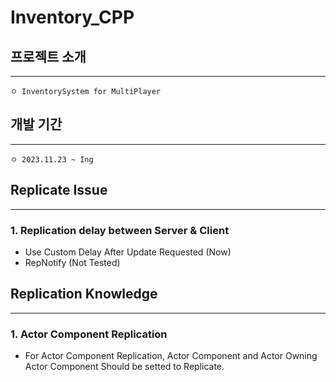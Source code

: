 # Inventory_CPP

## 프로젝트 소개
------------
    ㅇ InventorySystem for MultiPlayer

## 개발 기간
------------
    ㅇ 2023.11.23 ~ Ing

## Replicate Issue
------------
### 1. Replication delay between Server & Client
* Use Custom Delay After Update Requested (Now) 
* RepNotify (Not Tested)

## Replication Knowledge
-----------
### 1. Actor Component Replication
* For Actor Component Replication, Actor Component and Actor Owning Actor Component Should be setted to Replicate.
